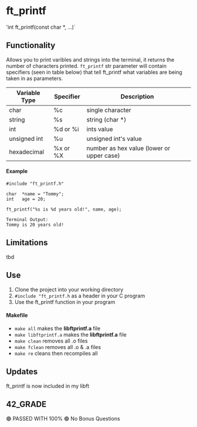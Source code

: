 # ft_printf
'int ft_printf(const char \*, ...)`
## Functionality
Allows you to print varibles and strings into the terminal, it returns the number of characters printed. 
`ft_printf` str parameter will contain specifiers (seen in table below) that tell ft_printf what variables are being taken in as parameters.

| Variable Type | Specifier | Description                               |
|---------------|-----------|-------------------------------------------|
| char          | %c        | single character                          |
| string        | %s        | string (char \*)                          |
| int           | %d or %i  | ints value                                |
| unsigned int  | %u        | unsigned int's value                      |
| hexadecimal   | %x or %X  | number as hex value (lower or upper case) |

#### Example
```
#include "ft_printf.h"

char  *name = "Tommy";
int   age = 20;

ft_printf("%s is %d years old!", name, age);
```
```
Terminal Output: 
Tommy is 20 years old!
```

## Limitations
tbd

## Use
1. Clone the project into your working directory
2. `#include "ft_printf.h` as a header in your C program
3. Use the ft_printf function in your program
#### Makefile
- `make all` makes the **libftprintf.a** file
- `make libftprintf.a` makes the **libftprintf.a** file
- `make clean` removes all .o files
- `make fclean` removes all .o & .a files
- `make re` cleans then recompiles all

## Updates
ft_printf is now included in my libft

## 42_GRADE
🟢 PASSED WITH 100%
🟢 No Bonus Questions
